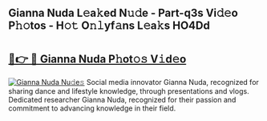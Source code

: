 ## Gianna Nuda L𝚎a𝚔ed N𝚞𝚍e - Part-q3s Vi𝚍𝚎o P𝚑𝚘tos - H𝚘𝚝 O𝚗𝚕yf𝚊ns L𝚎a𝚔s HO4Dd

# <h2><a href="http://kfckuc.oniu.top/?m=Gianna+Nuda">🔗👉 🔴 Gianna Nuda P𝚑ot𝚘𝚜 V𝚒d𝚎o</a></h2>

[![Gianna Nuda Nu𝚍e𝚜](https://i.imgur.com/0qMVB7G.gif)](http://kfckuc.oniu.top/?m=Gianna+Nuda)
Social media innovator Gianna Nuda, recognized for sharing dance and lifestyle knowledge, through presentations and vlogs. Dedicated researcher Gianna Nuda, recognized for their passion and commitment to advancing knowledge in their field.  
